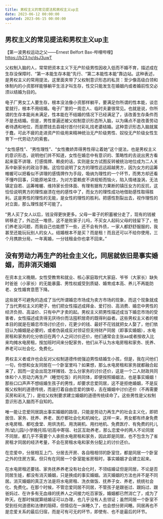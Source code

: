 ```yaml
---
title: 男权主义的常见提法和男权主义up主
date: 2023-06-12 00:00:00
updated: 2023-06-15 00:00:00
---
```


## 男权主义的常见提法和男权主义up主

【第一波男权运动之父——Ernest Belfort Bax-哔哩哔哩】 https://b23.tv/dsJ3uwT

父权制入脑的人，常常把资本主义下无产阶级男性因收入低而不婚不育，描述成在生存没保障时、“第一本能生存本能”先行、“第二本能性本能”靠边站。这种表述，是男权主义的常用提法，这里面夹带了父权制意识形态的私货：至少像高级白领和体制内的小资那样能够躺平生活才叫生存，性交只能发生在婚姻内或者婚前性交必须以结婚为目的。

电子厂男女工人要生存，根本没法像小资那样躺平，要满足你所谓的性本能，谈恋爱就行，根本不用结婚。电子厂里的一周恋人、临时夫妻很常见。也就是说，你所谓的生存本能尚未满足，性本能在不结婚的情况下已经满足了，该改善生存条件而不是去结婚。但是，男性普遍还被父权制意识形态所入脑，以为痛点不是改善劳动者待遇和地位，而是攒钱去县城付首付付彩礼找老婆结婚。这种意识形态入脑就属于蠢，可此不疲的走进资产阶级用来精神统治无产阶级男性、奴役无产阶级女性生育下一代劳动力的索套。

“女性感性”、“男性理性”、“女性撒娇弄得男性得让着她”这个提法，也是男权主义的意识形态，说明他们并不知道，女性在婚恋中有意识的、策略性的去说出男方看起来蛮不讲理、打感情牌、赖皮的话，实则是女方试图反转被统治地位成为二人关系中新家长的政治手腕。这恰恰说明了女方的理性远远超越男方，因为女方的运筹帷幄可以把看似不讲理的感情牌作为手段，吸纳为理性的一个环节，而男方却还看不懂咋回事，只能原地呆住，为对方耍赖皮不讲规矩而恼火，陷入情绪漩涡，无法镇定自若、运筹帷幄、维持家长但体面、有理有据有力果断的镇压女方的反抗，这恰恰说明男方的理性崩溃在他的感性中了，而女方的理性成功地借助感性取得胜利。这是男性的理性的无能，是女性的理性的胜利。把感性割裂出去，视作理性的对立面，那么理性就不可能了。

“男人买了女人以后，钱没得更快更多。父母一辈子的积蓄被分走了，现有的钱被转移走了，外边还一堆债，这不是败家子儿吗，不买女人起码父母的钱留下了，他们养老没问题，而我自己也能攒下一些，还不会有外债，一家人都舒舒服服的，我甚至还能玩玩别人的女人。结婚根本不是买？而是租！而且还可以不给你使用，三个月携款分局，一年离婚，一分钱租金你也拿不回来。”

## 没有劳动力再生产的社会主义化，同居就依旧是事实婚姻，而非消灭婚姻

在资本主义晚期，女性受教育和就业、核心家庭取代大家庭、爷爷（大家长）缺失时爸爸（小家长）的无能暴露、男性权威受到质疑、婚育成本高、养儿不再能防老、女性婚育意愿下降。

这些就不可避免的造成了当代所谓婚恋市场成为卖方市场的现象，而这个现象就成了当代男权主义的靶子，他们把女性描述成拜金、爱打扮、高消费、婚恋中男性的经济负担、高溢价、只有中产才卖的起。男权主义把男性描述成当下婚恋市场的受害者，女性描述成贪得无厌待价而沽囤积居奇的既得利益者。这些男权主义者的根本目的就是在婚恋市场讨价还价，花更少的钱、最好不花钱就把女人娶了，他们依旧认为婚姻是必要的，或者伪装成反对领证但支持财产同居（即事实婚姻），水电房租和家务的化分依旧在两个人之间讨价还价，他们通常会主张aa或者按收入比来均摊水电房租，按加班时间来分配家务，他们从不认为水电房租和家务、抚养、养老可以社会化、免费化。

男权主义者或许也会反对父权制道德传统强迫男性结婚生小孩，但是，我在问他们一句，你想和女友同居在一个卧室里吗？如果想，那么水电房租和家务就都融合起来了，因而一定会出现怎样摊钱、怎么分家务的讨价还价，这是一个二人财政共同体和个人劳动力再生产（睡觉吃饭）的共同体，即便按照婚姻法，也是事实婚姻！那些口口声声不想结婚生孩子的男性，却要求恋爱同居，这不是拒绝婚姻，不是反叛父权制的道德传统，而是打着自由恋爱的旗号，去在婚姻中讨价还价（不再需要买房和彩礼了），是给父权制要求建立婚姻的道德传统续命了。这些男性是父权制意识形态入脑而不自知的。

唯一能让恋爱同居跳出事实婚姻的路径，只能是劳动力再生产的社会主义化，即把居住、家务、抚养、养老、医疗都社会化和机械化，这样一来，男女都有终身免费水电房租、都吃食堂、用烘洗机、用洗碗机、用扫地机、免费医疗、有免费的托儿所/幼儿园/小学晚托班/初高中寄宿、社区互助养老，那么恋爱中的两人不论同居不同居，都几乎不需要个人承担水电房租和家务，因此即是同居，也不包含为了省房租才同居的经济考量，不会在房租水电和家务分配上的讨价还价。

在恋爱中，分居相互上门、分居去开房、各自租相邻的卧室住，都是同居一个卧室之外的住房方案。但只有在同居一个卧室能省房租时，事实婚姻才会建立起来。

在水电房租还要钱、家务抚养养老没有社会化时，不领结婚证但是同居，不论是否同居生娃，都没有消灭婚姻，只是换成的事实婚姻。消灭婚姻的方法也并不是不同居。消灭婚姻的真正方法是将水电房租、洗衣做饭、抚养子女、养老，统统社会化、免费化。在那个时候，不管恋爱同居不同居，不管孩子是跟爸过、跟妈过、跟爸妈过、在许多有无血缘的抚养人之间接力吃百家饭，婚姻都已然消亡了，成为了昨天。在那时候就算结婚证可以办理，也几乎没有人去领证；虽然同居一个卧室不受到任何道德和法律的阻碍，但情侣在一床睡久了，也会想分房间睡。同居再也不是恋爱关系的最后归宿，而是可有可无的环节，即使有、也不是最后的环节。
